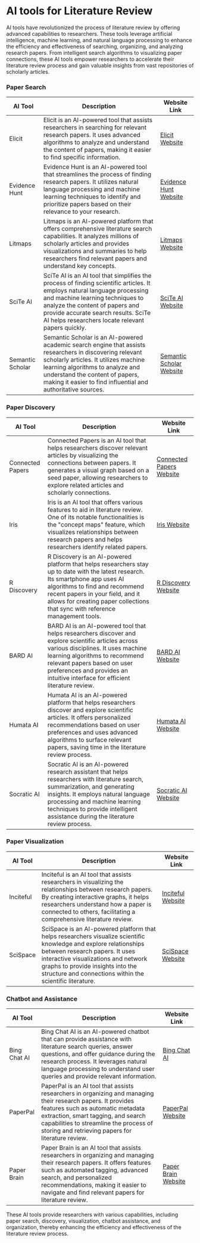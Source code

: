 # AI tools for Literature Review

AI tools have revolutionized the process of literature review by offering advanced capabilities to researchers. These tools leverage artificial intelligence, machine learning, and natural language processing to enhance the efficiency and effectiveness of searching, organizing, and analyzing research papers. From intelligent search algorithms to visualizing paper connections, these AI tools empower researchers to accelerate their literature review process and gain valuable insights from vast repositories of scholarly articles.

### Paper Search

| AI Tool         | Description                                                                                                                                                                                                                    | Website Link                                                     |
|-----------------|--------------------------------------------------------------------------------------------------------------------------------------------------------------------------------------------------------------------------------|------------------------------------------------------------------|
| Elicit          | Elicit is an AI-powered tool that assists researchers in searching for relevant research papers. It uses advanced algorithms to analyze and understand the content of papers, making it easier to find specific information.         | [Elicit Website](https://www.elicit.ai/)                         |
| Evidence Hunt   | Evidence Hunt is an AI-powered tool that streamlines the process of finding research papers. It utilizes natural language processing and machine learning techniques to identify and prioritize papers based on their relevance to your research. | [Evidence Hunt Website](https://evidence-hunt.com/)              |
| Litmaps         | Litmaps is an AI-powered platform that offers comprehensive literature search capabilities. It analyzes millions of scholarly articles and provides visualizations and summaries to help researchers find relevant papers and understand key concepts.         | [Litmaps Website](https://litmaps.co/)                           |
| SciTe AI        | SciTe AI is an AI tool that simplifies the process of finding scientific articles. It employs natural language processing and machine learning techniques to analyze the content of papers and provide accurate search results. SciTe AI helps researchers locate relevant papers quickly. | [SciTe AI Website](https://www.scite.ai/)                        |
| Semantic Scholar| Semantic Scholar is an AI-powered academic search engine that assists researchers in discovering relevant scholarly articles. It utilizes machine learning algorithms to analyze and understand the content of papers, making it easier to find influential and authoritative sources. | [Semantic Scholar Website](https://www.semanticscholar.org/)   |

### Paper Discovery

| AI Tool         | Description                                                                                                                                                                                                                    | Website Link                                                     |
|-----------------|--------------------------------------------------------------------------------------------------------------------------------------------------------------------------------------------------------------------------------|------------------------------------------------------------------|
| Connected Papers | Connected Papers is an AI tool that helps researchers discover relevant articles by visualizing the connections between papers. It generates a visual graph based on a seed paper, allowing researchers to explore related articles and scholarly connections.     | [Connected Papers Website](https://www.connectedpapers.com/)     |
| Iris            | Iris is an AI tool that offers various features to aid in literature review. One of its notable functionalities is the "concept maps" feature, which visualizes relationships between research papers and helps researchers identify related papers.    | [Iris Website](https://iris.ai/)                                 |
| R Discovery     | R Discovery is an AI-powered platform that helps researchers stay up to date with the latest research. Its smartphone app uses AI algorithms to find and recommend recent papers in your field, and it allows for creating paper collections that sync with reference management tools. | [R Discovery Website](https://www.rdiscovery.ai/)                |
| BARD AI         | BARD AI is an AI-powered tool that helps researchers discover and explore scientific articles across various disciplines. It uses machine learning algorithms to recommend relevant papers based on user preferences and provides an intuitive interface for efficient literature review. | [BARD AI Website](https://www.bard.ai/)                          |
| Humata AI       | Humata AI is an AI-powered platform that helps researchers discover and explore scientific articles. It offers personalized recommendations based on user preferences and uses advanced algorithms to surface relevant papers, saving time in the literature review process. | [Humata AI Website](https://www.humata.ai/)                      |
| Socratic AI     | Socratic AI is an AI-powered research assistant that helps researchers with literature search, summarization, and generating insights. It employs natural language processing and machine learning techniques to provide intelligent assistance during the literature review process. | [Socratic AI Website](https://www.socratic.com/)                  |

### Paper Visualization

| AI Tool         | Description                                                                                                                                                                                                                    | Website Link                                                     |
|-----------------|--------------------------------------------------------------------------------------------------------------------------------------------------------------------------------------------------------------------------------|------------------------------------------------------------------|
| Inciteful       | Inciteful is an AI tool that assists researchers in visualizing the relationships between research papers. By creating interactive graphs, it helps researchers understand how a paper is connected to others, facilitating a comprehensive literature review. | [Inciteful Website](https://inciteful.com/)                     |
| SciSpace        | SciSpace is an AI-powered platform that helps researchers visualize scientific knowledge and explore relationships between research papers. It uses interactive visualizations and network graphs to provide insights into the structure and connections within the scientific literature. | [SciSpace Website](https://www.scispace.ai/)                     |

### Chatbot and Assistance

| AI Tool         | Description                                                                                                                                                                                                                    | Website Link                                                     |
|-----------------|--------------------------------------------------------------------------------------------------------------------------------------------------------------------------------------------------------------------------------|------------------------------------------------------------------|
| Bing Chat AI    | Bing Chat AI is an AI-powered chatbot that can provide assistance with literature search queries, answer questions, and offer guidance during the research process. It leverages natural language processing to understand user queries and provide relevant information. | [Bing Chat AI](https://www.bing.com/chat/)                      |
| PaperPal        | PaperPal is an AI tool that assists researchers in organizing and managing their research papers. It provides features such as automatic metadata extraction, smart tagging, and search capabilities to streamline the process of storing and retrieving papers for literature review. | [PaperPal Website](https://www.paperpal.ai/)                     |
| Paper Brain     | Paper Brain is an AI tool that assists researchers in organizing and managing their research papers. It offers features such as automated tagging, advanced search, and personalized recommendations, making it easier to navigate and find relevant papers for literature review. | [Paper Brain Website](https://www.paperbrain.app/)               |

These AI tools provide researchers with various capabilities, including paper search, discovery, visualization, chatbot assistance, and organization, thereby enhancing the efficiency and effectiveness of the literature review process.
